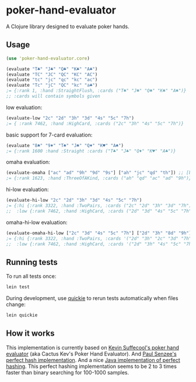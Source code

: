 # poker-hand-evaluator

A Clojure library designed to evaluate poker hands.

## Usage

```clojure
(use 'poker-hand-evaluator.core)

(evaluate "T♣" "J♣" "Q♣" "K♣" "A♣")
(evaluate "TC" "JC" "QC" "KC" "AC")
(evaluate "tc" "jc" "qc" "kc" "ac")
(evaluate "Tc" "jC" "QC" "kc" "a♣")
;= {:rank 1, :hand :StraightFlush, :cards ("T♣" "J♣" "Q♣" "K♣" "A♣")}
;; :cards will contain symbols given
```

low evaluation:
```clojure
(evaluate-low "2c" "2d" "3h" "3d" "4s" "5c" "7h")
;= { :rank 7462, :hand :HighCard, :cards ("2c" "3h" "4s" "5c" "7h")}
```

basic support for 7-card evaluation:
```clojure
(evaluate "8♣" "9♦" "T♣" "J♣" "Q♦" "K♥" "A♣")
;= {:rank 1600 :hand :Straight :cards ("T♣" "J♣" "Q♦" "K♥" "A♣")}
```

omaha evaluation:
```clojure
(evaluate-omaha ["ac" "ad" "9h" "9d" "9s"] ["ah" "jc" "qd" "th"]) ;; [board pockets]
;= {:rank 1623, :hand :ThreeOfAKind, :cards ("ah" "qd" "ac" "ad" "9h")}
```

hi-low evaluation:
```clojure
(evaluate-hi-low "2c" "2d" "3h" "3d" "4s" "5c" "7h")
;= {:hi {:rank 3322, :hand :TwoPairs, :cards ("2c" "2d" "3h" "3d" "7h")},
;;  :low {:rank 7462, :hand :HighCard, :cards ("2d" "3d" "4s" "5c" "7h") }}
```

omaha-hi-low evaluation:
```clojure
(evaluate-omaha-hi-low ["2c" "3d" "4s" "5c" "7h"] ["2d" "3h" "8d" "9h"])
;= {:hi {:rank 3322, :hand :TwoPairs, :cards '("2d" "3h" "2c" "3d" "7h")},
;;  :low {:rank 7462, :hand :HighCard, :cards '("2d" "3h" "4s" "5c" "7h")}}
```


## Running tests

To run all tests once:

```bash
lein test
```

During development, use [quickie](https://github.com/jakepearson/quickie) to rerun tests automatically when files change:

```bash
lein quickie
```

## How it works

This implementation is currently based on [Kevin Suffecool's poker hand evaluator](http://www.suffecool.net/poker/evaluator.html)  (aka Cactus Kev's Poker Hand Evaluator).
And [Paul Senzee's perfect hash implementation](http://www.paulsenzee.com/2006/06/some-perfect-hash.html).
And a nice [Java implementation of perfect hashing](https://github.com/baleful/Poker-Hand-Evaluator).
This perfect hashing implementation seems to be 2 to 3 times faster than binary searching for 100-1000 samples.
